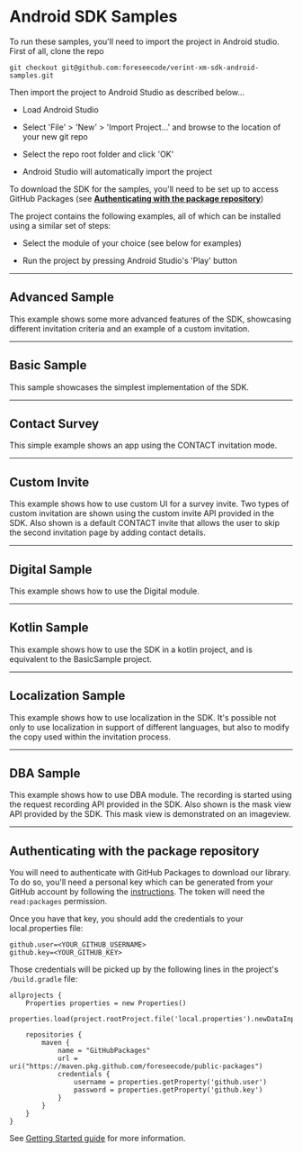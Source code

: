 # Android SDK Samples

To run these samples, you'll need to import the project in Android studio. First of all, clone the repo

```
git checkout git@github.com:foreseecode/verint-xm-sdk-android-samples.git
```

Then import the project to Android Studio as described below...

* Load Android Studio

* Select 'File' > 'New' > 'Import Project...' and browse to the location of your new git repo

* Select the repo root folder and click 'OK'

* Android Studio will automatically import the project

To download the SDK for the samples, you'll need to be set up to access GitHub Packages (see [**Authenticating with the package repository**](#authenticating-with-the-package-repository))

The project contains the following examples, all of which can be installed using a similar set of steps:

* Select the module of your choice (see below for examples)

* Run the project by pressing Android Studio's 'Play' button


---

## Advanced Sample

This example shows some more advanced features of the SDK, showcasing different invitation criteria and an example of a custom invitation.

---

## Basic Sample

This sample showcases the simplest implementation of the SDK.

---

## Contact Survey

This simple example shows an app using the CONTACT invitation mode. 

---

## Custom Invite

This example shows how to use custom UI for a survey invite. Two types of custom invitation are shown using the custom invite API provided in the SDK. Also shown is a default CONTACT invite that allows the user to skip the second invitation page by adding contact details.

---

## Digital Sample

This example shows how to use the Digital module. 

---

## Kotlin Sample

This example shows how to use the SDK in a kotlin project, and is equivalent to the BasicSample project.

---

## Localization Sample

This example shows how to use localization in the SDK. It's possible not only to use localization in support of different languages, but also to modify the copy used within the invitation process.

---

## DBA Sample

This example shows how to use DBA module. The recording is started using the request recording API provided in the SDK. Also shown is the mask view API provided by the SDK. This mask view is demonstrated on an imageview.

---

## Authenticating with the package repository

You will need to authenticate with GitHub Packages to download our library.
To do so, you'll need a personal key which can be generated from your GitHub account by following the [instructions](https://docs.github.com/en/authentication/keeping-your-account-and-data-secure/managing-your-personal-access-tokens#creating-a-fine-grained-personal-access-token). 
The token will need the `read:packages` permission.

Once you have that key, you should add the credentials to your local.properties file:

```
github.user=<YOUR_GITHUB_USERNAME>
github.key=<YOUR_GITHUB_KEY>
```

Those credentials will be picked up by the following lines in the project's `/build.gradle` file:

```
allprojects {
    Properties properties = new Properties()
    properties.load(project.rootProject.file('local.properties').newDataInputStream())

    repositories {
        maven {
            name = "GitHubPackages"
            url = uri("https://maven.pkg.github.com/foreseecode/public-packages")
            credentials {
                username = properties.getProperty('github.user')
                password = properties.getProperty('github.key')
            }
        }
    }
}
```

See [Getting Started guide](https://connect.verint.com/developers/xmsdk/w/mobilesdk/39022/getting-started-with-verint-xm-android-sdk) for more information.
